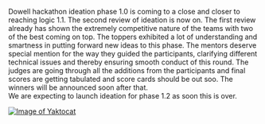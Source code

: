 Dowell hackathon ideation phase 1.0 is coming to a close and closer to reaching logic 1.1. 
The second review of ideation is now on. The first review already has shown the extremely competitive nature of the teams with two of the best coming on top. 
The toppers exhibited a lot of understanding and smartness in putting forward new ideas to this phase. 
The mentors deserve special mention for the way they guided the participants, clarifying different technical issues and thereby ensuring smooth conduct of this round.
The judges are going through all the additions from the participants and final scores are getting tabulated and score cards should be out soo. 
The winners will be announced soon after that.  
We are expecting to launch ideation for phase 1.2 as soon this is over.

[![Image of Yaktocat](https://github.com/DowellLivingLab/Digital-Twin-Note-Taker-Ideation.Dowell/blob/website/gg.png?raw=true)](https://www.youtube.com/playlist?list=PLZ4OHsOi85SX_TpKmCTi9Cg6CxeJ3d_Xy )
